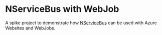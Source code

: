 NServiceBus with WebJob
==================

A spike project to demonstrate how [NServiceBus](github.com/Particular/nservicebus) can be used with Azure Websites and WebJobs.
